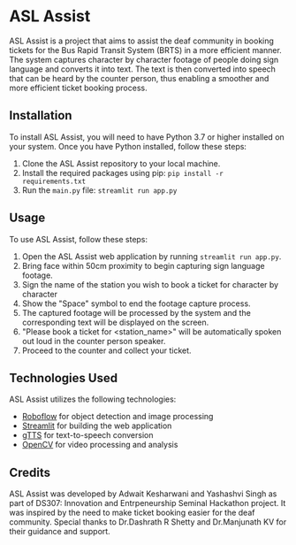 # ASL Assist

ASL Assist is a project that aims to assist the deaf community in booking tickets for the Bus Rapid Transit System (BRTS) in a more efficient manner. The system captures character by character footage of people doing sign language and converts it into text. The text is then converted into speech that can be heard by the counter person, thus enabling a smoother and more efficient ticket booking process.

## Installation

To install ASL Assist, you will need to have Python 3.7 or higher installed on your system. Once you have Python installed, follow these steps:

1. Clone the ASL Assist repository to your local machine.
2. Install the required packages using pip: `pip install -r requirements.txt`
3. Run the `main.py` file: `streamlit run app.py`

## Usage

To use ASL Assist, follow these steps:

1. Open the ASL Assist web application by running `streamlit run app.py`.
2. Bring face within 50cm proximity to begin capturing sign language footage.
3. Sign the name of the station you wish to book a ticket for character by character
4. Show the "Space" symbol to end the footage capture process.
5. The captured footage will be processed by the system and the corresponding text will be displayed on the screen.
6. "Please book a ticket for <station_name>" will be automatically spoken out loud in the counter person speaker.
7. Proceed to the counter and collect your ticket.

## Technologies Used

ASL Assist utilizes the following technologies:

- [Roboflow](https://roboflow.com/) for object detection and image processing
- [Streamlit](https://streamlit.io/) for building the web application
- [gTTS](https://pypi.org/project/gTTS/) for text-to-speech conversion
- [OpenCV](https://opencv.org/) for video processing and analysis

## Credits

ASL Assist was developed by Adwait Kesharwani and Yashashvi Singh as part of DS307: Innovation and Entrpeneurship Seminal Hackathon project. It was inspired by the need to make ticket booking easier for the deaf community. Special thanks to Dr.Dashrath R Shetty and Dr.Manjunath KV for their guidance and support.
